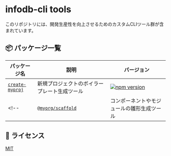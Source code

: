 # infodb-cli tools

このリポジトリには、開発生産性を向上させるためのカスタムCLIツール群が含まれています。

## 📦 パッケージ一覧

| パッケージ名 | 説明 | バージョン |
|------------|------|------------|
| [`create-myproj`](https://github.com/tamuto/infodb-cli/tree/main/create-myproj) | 新規プロジェクトのボイラープレート生成ツール | [![npm version](https://img.shields.io/npm/v/create-myapp.svg)](https://www.npmjs.com/package/@infodb/create-myproj) |
<!-- | [`@myorg/scaffold`](./packages/scaffold) | コンポーネントやモジュールの雛形生成ツール | [![npm version](https://img.shields.io/npm/v/@myorg/scaffold.svg)](https://www.npmjs.com/package/@myorg/scaffold) | -->

## 📄 ライセンス

[MIT](./LICENSE)
